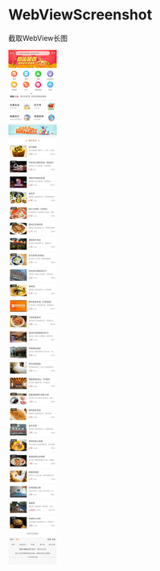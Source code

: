 # WebViewScreenshot
截取WebView长图

![image](https://github.com/RuanXiaoHui/WebViewScreenshot/blob/master/Image/1517207382489.jpg?raw=true)
